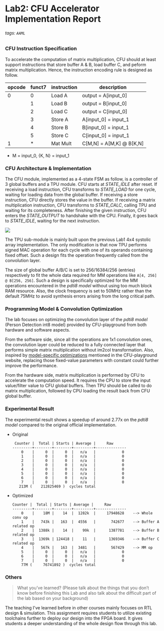 Lab2: CFU Accelerator Implementation Report
===

###### tags: `AAML`

### CFU Instruction Specification
To accelerate the computation of matrix multiplication, CFU should at least support instructions that store buffer A & B, load buffer C, and peform matrix multiplication. Hence, the instruction encoding rule is designed as follow.

| opcode | funct7 | instruction | description              |
| ------ | ------ | ----------- | ------------------------ |
| 0      | 0      | Load A      | output = A[input_0]      |
|        | 1      | Load B      | output = B[input_0]      |
|        | 2      | Load C      | output = C[input_0]      |
|        | 3      | Store A     | A[input_0] = input_1     |
|        | 4      | Store B     | B[input_0] = input_1     |
|        | 5      | Store C     | C[input_0] = input_1     |
| 1      | *      | Mat Mult    | C[M,N] = A[M,K] @ B[K,N] |
* M = input_0, {K, N} = input_1

### CFU Architecture & Implementation
The CFU module, implemented as a 4-state FSM as follow, is a controller of 3 global buffers and a TPU module. CFU starts at *STATE_IDLE* after reset. If receiving a load instruction, CFU transforms to *STATE_LOAD* for one cycle, waiting for loading data from the global buffer. If receiving a store instruction, CFU directly stores the value in the buffer. If receiving a matrix multiplication instruction, CFU transforms to *STATE_CALC*, calling TPU and waiting for its completeness. After finishing the given instruction, CFU enters the *STATE_OUTPUT* to handshake with the CPU. Finally, it goes back to *STATE_IDLE*, waiting for the next instruction.

![](https://i.imgur.com/xJ1vXQP.png)

The TPU sub-module is mainly built upon the previous Lab1 4x4 systolic array implementation. The only modification is that now TPU performs signed MAC operation for each cycle with one of its operands containing fixed offset. Such a design fits the operation frequently called from the convolution layer.

The size of global buffer A/B/C is set to 256/16384/256 (entries) respectively to fit the whole data required for MM operations like ```A[4, 256] @ B[256, 256]```. Such a design is specifically optimized for the MM operations encountered in the *pdti8 model* without using too much block RAM resource. Also, the clock frequency is set to 50MHz rather than the default 75MHz to avoid synthesis errors arising from the long critical path.


### Programming Model & Convolution Optimization
The lab focuses on optimizing the convolution layer of the *pdti8 model* (Person Detection int8 model) provided by CFU-playground from both hardware and software aspects.

From the software side, since all the operations are 1x1 convolution ones, the convolution layer could be reduced to a fully connected layer that performs simple matrix multiplication without im2col transformation. Also, inspired by [model-specific optimizations](https://cfu-playground.readthedocs.io/en/latest/step-by-step.html) mentioned in the CFU-playground website, replacing those fixed-value parameters with constant could further improve the performance.

From the hardware side, matrix multiplication is performed by CFU to accelerate the computation speed. It requires the CPU to store the input value/filter value to CFU global buffers. Then TPU should be called to do matrix multiplication, followed by CPU loading the result back from CFU global buffer.


### Experimental Result
The experimental result shows a speedup of around 2.77x on the *pdti8 model* compared to the original official implementation.

- Original
    ```
     Counter |  Total | Starts | Average |     Raw
    ---------+--------+--------+---------+--------------
        0    |     0  |     0  |   n/a   |            0
        1    |     0  |     0  |   n/a   |            0
        2    |     0  |     0  |   n/a   |            0
        3    |     0  |     0  |   n/a   |            0
        4    |     0  |     0  |   n/a   |            0
        5    |     0  |     0  |   n/a   |            0
        6    |     0  |     0  |   n/a   |            0
        7    |     0  |     0  |   n/a   |            0
       213M (    212825469 )  cycles total
    ```
    
- Optimized
    ```
    Counter |  Total | Starts | Average |     Raw
    ---------+--------+--------+---------+--------------
        0    |    18M |    14  |  1282k  |     17948628    --> Whole conv op
        1    |   743k |   163  |  4556   |       742677    --> Buffer A related op
        2    |  1388k |    14  |    99k  |      1387781    --> Buffer B related op
        3    |  1369k | 124418 |    11   |      1369346    --> Buffer C related op
        4    |   567k |   163  |  3481   |       567429    --> MM op
        5    |     0  |     0  |   n/a   |            0
        6    |     0  |     0  |   n/a   |            0
        7    |     0  |     0  |   n/a   |            0
        77M (     76741892 )  cycles total
    ```

### Others
> What you’ve learned? (Please talk about the things that you don’t know before finishing this Lab and also talk about the difficult part of the lab based on your background)

The teaching I've learned before in other courses mainly focuses on RTL design & simulation. This assignment requires students to utilize existing toolchains further to deploy our design into the FPGA board. It gives students a deeper understanding of the whole design flow through this lab.